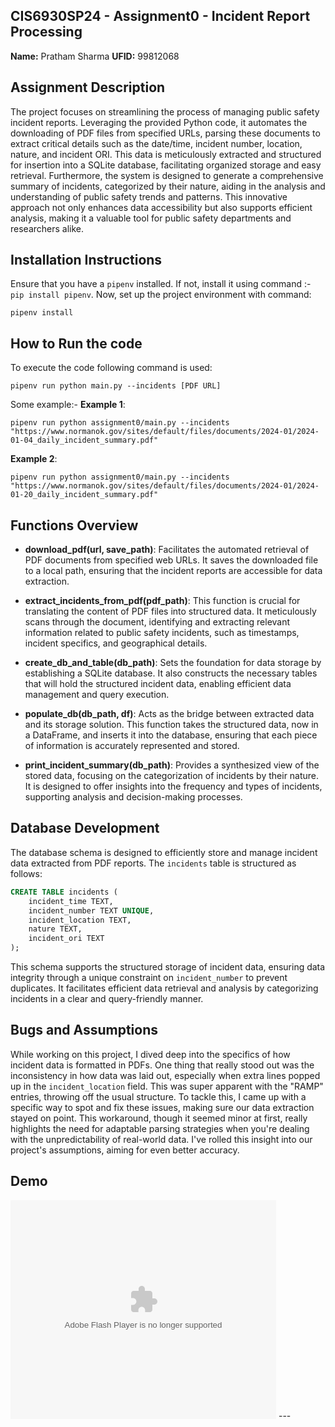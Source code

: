 ## CIS6930SP24 - Assignment0 - Incident Report Processing

**Name:** Pratham Sharma
**UFID:** 99812068

## Assignment Description

The project focuses on streamlining the process of managing public safety incident reports. Leveraging the provided Python code, it automates the downloading of PDF files from specified URLs, parsing these documents to extract critical details such as the date/time, incident number, location, nature, and incident ORI. This data is meticulously extracted and structured for insertion into a SQLite database, facilitating organized storage and easy retrieval. Furthermore, the system is designed to generate a comprehensive summary of incidents, categorized by their nature, aiding in the analysis and understanding of public safety trends and patterns. This innovative approach not only enhances data accessibility but also supports efficient analysis, making it a valuable tool for public safety departments and researchers alike.

## Installation Instructions

Ensure that you have a `pipenv` installed. If not, install it using command :- `pip install pipenv`. Now, set up the project environment with command:

```
pipenv install
```

## How to Run the code

To execute the code following command is used:

```
pipenv run python main.py --incidents [PDF URL]
```

Some example:-
**Example 1**:

```
pipenv run python assignment0/main.py --incidents "https://www.normanok.gov/sites/default/files/documents/2024-01/2024-01-04_daily_incident_summary.pdf"
```

**Example 2**:

```
pipenv run python assignment0/main.py --incidents "https://www.normanok.gov/sites/default/files/documents/2024-01/2024-01-20_daily_incident_summary.pdf"
```

## Functions Overview

- **download_pdf(url, save_path)**: Facilitates the automated retrieval of PDF documents from specified web URLs. It saves the downloaded file to a local path, ensuring that the incident reports are accessible for data extraction.

- **extract_incidents_from_pdf(pdf_path)**: This function is crucial for translating the content of PDF files into structured data. It meticulously scans through the document, identifying and extracting relevant information related to public safety incidents, such as timestamps, incident specifics, and geographical details.

- **create_db_and_table(db_path)**: Sets the foundation for data storage by establishing a SQLite database. It also constructs the necessary tables that will hold the structured incident data, enabling efficient data management and query execution.

- **populate_db(db_path, df)**: Acts as the bridge between extracted data and its storage solution. This function takes the structured data, now in a DataFrame, and inserts it into the database, ensuring that each piece of information is accurately represented and stored.

- **print_incident_summary(db_path)**: Provides a synthesized view of the stored data, focusing on the categorization of incidents by their nature. It is designed to offer insights into the frequency and types of incidents, supporting analysis and decision-making processes.

## Database Development

The database schema is designed to efficiently store and manage incident data extracted from PDF reports. The `incidents` table is structured as follows:

```sql
CREATE TABLE incidents (
    incident_time TEXT,
    incident_number TEXT UNIQUE,
    incident_location TEXT,
    nature TEXT,
    incident_ori TEXT
);
```

This schema supports the structured storage of incident data, ensuring data integrity through a unique constraint on `incident_number` to prevent duplicates. It facilitates efficient data retrieval and analysis by categorizing incidents in a clear and query-friendly manner.

## Bugs and Assumptions

While working on this project, I dived deep into the specifics of how incident data is formatted in PDFs. One thing that really stood out was the inconsistency in how data was laid out, especially when extra lines popped up in the `incident_location` field. This was super apparent with the "RAMP" entries, throwing off the usual structure. To tackle this, I came up with a specific way to spot and fix these issues, making sure our data extraction stayed on point. This workaround, though it seemed minor at first, really highlights the need for adaptable parsing strategies when you're dealing with the unpredictability of real-world data. I've rolled this insight into our project's assumptions, aiming for even better accuracy.

## Demo

<object width="425" height="350">
  <param name="movie" value="https://www.youtube.com/watch?v=SS5tU8QzhZ4&feature=youtu.be" />
  <param name="wmode" value="transparent" />
  <embed src="https://www.youtube.com/watch?v=SS5tU8QzhZ4&feature=youtu.be"
         type="application/x-shockwave-flash"
         wmode="transparent" width="425" height="350" />
</object>
---

